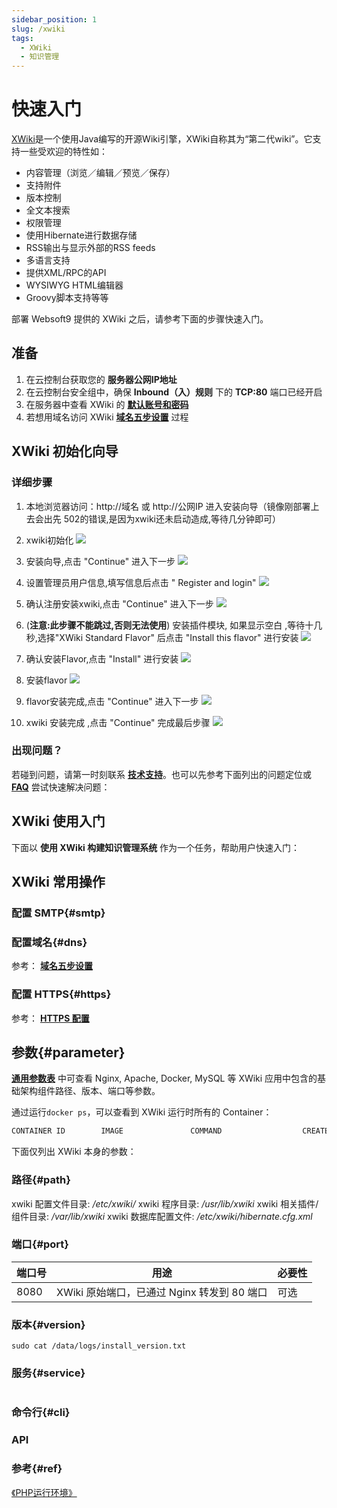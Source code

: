 ```yaml
---
sidebar_position: 1
slug: /xwiki
tags:
  - XWiki
  - 知识管理
---
```


# 快速入门

[XWiki](https://www.xwiki.org/xwiki/bin/view/Main/WebHome)是一个使用Java编写的开源Wiki引擎，XWiki自称其为“第二代wiki”。它支持一些受欢迎的特性如：
- 内容管理（浏览／编辑／预览／保存）
- 支持附件
- 版本控制
- 全文本搜索
- 权限管理
- 使用Hibernate进行数据存储
- RSS输出与显示外部的RSS feeds
- 多语言支持
- 提供XML/RPC的API
- WYSIWYG HTML编辑器
- Groovy脚本支持等等


部署 Websoft9 提供的 XWiki 之后，请参考下面的步骤快速入门。

## 准备

1. 在云控制台获取您的 **服务器公网IP地址** 
2. 在云控制台安全组中，确保 **Inbound（入）规则** 下的 **TCP:80** 端口已经开启
3. 在服务器中查看 XWiki 的 **[默认账号和密码](./setup/credentials#getpw)**  
4. 若想用域名访问  XWiki **[域名五步设置](./dns#domain)** 过程


## XWiki 初始化向导

### 详细步骤

1. 本地浏览器访问：http://域名 或 http://公网IP 进入安装向导（镜像刚部署上去会出先 502的错误,是因为xwiki还未启动造成,等待几分钟即可）

2. xwiki初始化
    ![](http://libs.websoft9.com/Websoft9/DocsPicture/zh/xwiki/xwiki-initializing-websoft9.png)

3. 安装向导,点击 "Continue" 进入下一步
    ![](http://libs.websoft9.com/Websoft9/DocsPicture/zh/xwiki/xwiki-install-wizard-websoft9.png)

4. 设置管理员用户信息,填写信息后点击 " Register and login"
    ![](http://libs.websoft9.com/Websoft9/DocsPicture/zh/xwiki/xwiki-set-admin.png)

5. 确认注册安装xwiki,点击 "Continue" 进入下一步
    ![](http://libs.websoft9.com/Websoft9/DocsPicture/zh/xwiki/xwiki-admin-install-websoft9.png)

6. (**注意:此步骤不能跳过,否则无法使用**) 安装插件模块, 如果显示空白 ,等待十几秒,选择"XWiki Standard Flavor" 后点击 "Install this flavor" 进行安装
    ![](http://libs.websoft9.com/Websoft9/DocsPicture/zh/xwiki/xwiki-install-flavor1-websoft9.png)

7. 确认安装Flavor,点击 "Install" 进行安装
    ![](http://libs.websoft9.com/Websoft9/DocsPicture/zh/xwiki/xwiki-install-flavor2-websoft9.png)

8. 安装flavor
    ![](http://libs.websoft9.com/Websoft9/DocsPicture/zh/xwiki/xwiki-install-flavor3-websoft9.png)

9. flavor安装完成,点击 "Continue" 进入下一步
     ![](http://libs.websoft9.com/Websoft9/DocsPicture/zh/xwiki/xwiki-install-flavor4-websoft9.png)

10. xwiki 安装完成 ,点击 "Continue" 完成最后步骤
    ![](http://libs.websoft9.com/Websoft9/DocsPicture/zh/xwiki/xwiki-install-complete-websoft9.png)


### 出现问题？

若碰到问题，请第一时刻联系 **[技术支持](./helpdesk)**。也可以先参考下面列出的问题定位或  **[FAQ](./faq#setup)** 尝试快速解决问题：

## XWiki 使用入门

下面以 **使用 XWiki 构建知识管理系统** 作为一个任务，帮助用户快速入门：


## XWiki 常用操作

### 配置 SMTP{#smtp}

### 配置域名{#dns}

参考： **[域名五步设置](./dns#domain)** 

### 配置 HTTPS{#https}

参考： **[HTTPS 配置](./dns#https)**

## 参数{#parameter}

**[通用参数表](../setup/parameter)** 中可查看 Nginx, Apache, Docker, MySQL 等 XWiki 应用中包含的基础架构组件路径、版本、端口等参数。 

通过运行`docker ps`，可以查看到 XWiki 运行时所有的 Container：

```bash
CONTAINER ID        IMAGE               COMMAND                  CREATED             STATUS              PORTS                                NAMES
```


下面仅列出 XWiki 本身的参数：

### 路径{#path}

xwiki 配置文件目录: */etc/xwiki/*
xwiki 程序目录: */usr/lib/xwiki*
xwiki 相关插件/组件目录: */var/lib/xwiki*
xwiki 数据库配置文件: */etc/xwiki/hibernate.cfg.xml*

### 端口{#port}

| 端口号 | 用途                                          | 必要性 |
| ------ | --------------------------------------------- | ------ |
| 8080   | XWiki 原始端口，已通过 Nginx 转发到 80 端口 | 可选   |


### 版本{#version}

```shell
sudo cat /data/logs/install_version.txt
```

### 服务{#service}

```shell
```

### 命令行{#cli}

### API

### 参考{#ref}

 [《PHP运行环境》](./runtime/php) 
